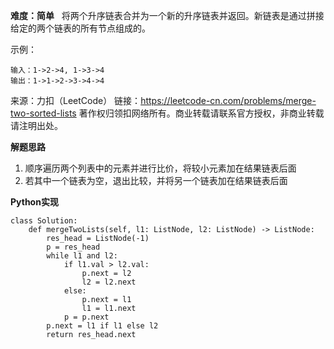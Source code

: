 **难度：简单**  
将两个升序链表合并为一个新的升序链表并返回。新链表是通过拼接给定的两个链表的所有节点组成的。   

示例：
```
输入：1->2->4, 1->3->4
输出：1->1->2->3->4->4
```
来源：力扣（LeetCode）
链接：https://leetcode-cn.com/problems/merge-two-sorted-lists
著作权归领扣网络所有。商业转载请联系官方授权，非商业转载请注明出处。

**解题思路**  
1. 顺序遍历两个列表中的元素并进行比价，将较小元素加在结果链表后面
2. 若其中一个链表为空，退出比较，并将另一个链表加在结果链表后面

**Python实现**  
```
class Solution:
    def mergeTwoLists(self, l1: ListNode, l2: ListNode) -> ListNode:
        res_head = ListNode(-1)
        p = res_head
        while l1 and l2:
            if l1.val > l2.val:
                p.next = l2
                l2 = l2.next
            else:
                p.next = l1
                l1 = l1.next
            p = p.next
        p.next = l1 if l1 else l2
        return res_head.next
```
